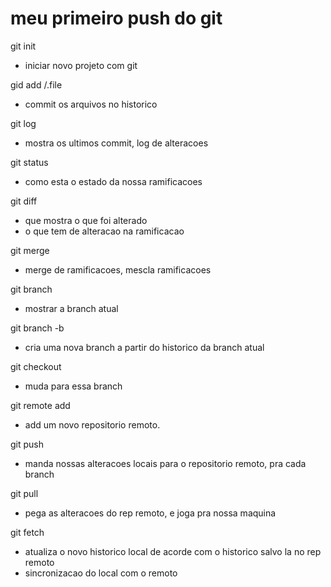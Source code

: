 # meu primeiro push do git 


git init
- iniciar novo projeto com git

gid add <nome-arquivo>/.file
- commit os arquivos no historico


git log 
- mostra os ultimos commit, log de alteracoes

git status
- como esta o estado da nossa ramificacoes

git diff
- que mostra o que foi alterado
- o que tem de alteracao na ramificacao

git merge 
- merge de ramificacoes, mescla ramificacoes

git branch
- mostrar a branch atual

git branch -b <nome-da-branch>
- cria uma nova branch a partir do historico da branch atual

git checkout <nome-da-branch>
- muda para essa branch

git remote add <nome> <url>
- add um novo repositorio remoto.

git push <nome> <nome-da-branch>
- manda nossas alteracoes locais para o repositorio remoto, pra cada branch

git pull <nome> <nome-da-branch>
- pega as alteracoes do rep remoto, e joga pra nossa maquina


git fetch
- atualiza o novo historico local de acorde com o historico salvo la no rep remoto
- sincronizacao do local com o remoto

